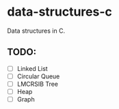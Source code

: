 # data-structures-c
Data structures in C.

## TODO:
- [ ] Linked List
- [ ] Circular Queue
- [ ] LMCRSIB Tree
- [ ] Heap
- [ ] Graph
